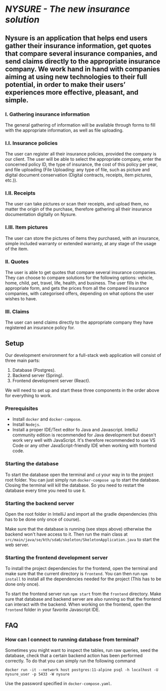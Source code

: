 #                                              _**NYSURE - The new insurance solution**_

## Nysure is an application that helps end users gather their insurance information, get quotes that compare several insurance companies, and send claims directly to the appropriate insurance company. We work hand in hand with companies aiming at using new technologies to their full potential, in order to make their users’ experiences more effective, pleasant, and simple. 

### I. Gathering insurance information
The general gathering of information will be available through forms to fill with the appropriate information, as well as file uploading.

### I.I. Insurance policies
The user can register all their insurance policies, provided the company is our client.
The user will be able to select the appropriate company, enter the concerned policy ID, the type of insurance, the cost of this policy per year, and file uploading (File Uploading: any type of file, such as picture and digital document conservation (Digital contracts, receipts, item pictures, etc.)).

### I.II. Receipts
The user can take pictures or scan their receipts, and upload them, no matter the origin of the purchase, therefore gathering all their insurance documentation digitally on Nysure.

### I.III. Item pictures
The user can store the pictures of items they purchased, with an insurance, simple included warranty or extended warranty, at any stage of the usage of the item.

### II. Quotes
The user is able to get quotes that compare several insurance companies.
They can choose to compare solutions for the following options: vehicle, home, child, pet, travel, life, health, and business.
The user fills in the appropriate form, and gets the prices from all the compared insurance companies, with categorised offers, depending on what options the user wishes to have.

### III. Claims
The user can send claims directly to the appropriate company they have registered an insurance policy for.


## Setup
Our development environment for a full-stack web application will consist of three main parts:

1. Database (Postgres).
2. Backend server (Spring).
3. Frontend development server (React).

We will need to set up and start these three components in the order above for everything to work.

### Prerequisites
- Install `docker` and `docker-compose`.
- Install `Nodejs`.
- Install a proper IDE/Text editor fo Java and Javascript. IntelliJ community edition is recommended for Java development but doesn't work very well with JavaScript. It's therefore recommended to use VS Code or any other JavaScript-friendly IDE when working with frontend code.

### Starting the database
To start the database open the terminal and `cd` your way in to the project root folder. You can just simply run
`docker-compose up` to start the database. Closing the terminal will kill the database. So you need to restart the database every time you need to use it.

### Starting the backend server
Open the root folder in IntelliJ and import all the gradle dependencies (this has to be done only once of course).

Make sure that the database is running (see steps above) otherwise the backend won't have access to it. Then run the main class at `src/main/java/se/kth/sda6/skeleton/SkeletonApplication.java` to start the web server.

### Starting the frontend development server
To install the project dependencies for the frontend, open the terminal and make sure that the current directory is `frontend`. You can then run `npm install` to install all the dependencies needed for the project (This has to be done only once).

To start the frontend server run `npm start` from the `frontend` directory. Make sure that database and backend server are also running so that the frontend can interact with the backend.
When working on the frontend, open the `frontend` folder in your favorite Javascript IDE.

## FAQ
### How can I connect to running database from terminal?
Sometimes you might want to inspect the tables, run raw queries, seed the database, check that a certain backend action has been performed correctly. To do that you can simply run the following command

 `docker run -it --network host postgres:11-alpine psql -h localhost -U nysure_user -p 5433 -W nysure`

 Use the password specified in `docker-compose.yaml`.
